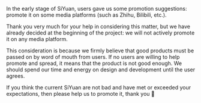 In the early stage of SiYuan, users gave us some promotion suggestions: promote it on some media platforms (such as Zhihu, Bilibili, etc.).

Thank you very much for your help in considering this matter, but we have already decided at the beginning of the project: we will not actively promote it on any media platform.

This consideration is because we firmly believe that good products must be passed on by word of mouth from users. If no users are willing to help promote and spread, it means that the product is not good enough. We should spend our time and energy on design and development until the user agrees.

If you think the current SiYuan are not bad and have met or exceeded your expectations, then please help us to promote it, thank you 🙏
